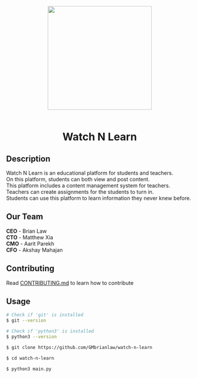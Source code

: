 <div align="center">
    <img
        src="https://raw.githubusercontent.com/GMbrianlaw/watch-n-learn/main/logo.png"
        width="280"
    >
</div>

<br>

<h1 align="center">Watch N Learn</h1>

<h2>Description</h2>

<p>
    Watch N Learn is an educational platform for students and teachers.
    <br>
    On this platform, students can both view and post content.
    <br>
    This platform includes a content management system for teachers.
    <br>
    Teachers can create assignments for the students to turn in.
    <br>
    Students can use this platform to learn information they never knew before.
</p>

<h2>Our Team</h2>

<p>
    <b>CEO</b>
    - Brian Law
    <br>
    <b>CTO</b>
    - Matthew Xia
    <br>
    <b>CMO</b>
    - Aarit Parekh
    <br>
    <b>CFO</b>
    - Akshay Mahajan
    <br>
</p>

<h2>Contributing</h2>

<p>
    Read
    <a
        href="https://github.com/GMbrianlaw/watch-n-learn/blob/main/CONTRIBUTING.md"
    >CONTRIBUTING.md</a>
    to learn how to contribute
</p>

<h2>Usage</h2>

```sh
# Check if 'git' is installed
$ git --version

# Check if 'python3' is installed
$ python3 --version

$ git clone https://github.com/GMbrianlaw/watch-n-learn

$ cd watch-n-learn

$ python3 main.py
```
